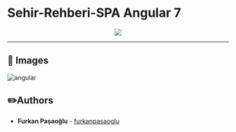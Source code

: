 # Sehir-Rehberi-SPA  Angular 7
<p align="center">
<img src="https://raw.githubusercontent.com/furkanpasaoglu/githubImages/main/sehirrehberi.gif">
</p>

<hr>


## :pushpin: Images
![angular](https://raw.githubusercontent.com/furkanpasaoglu/githubImages/main/sehirrehberi2.gif)

## :pencil2:Authors
* **Furkan Paşaoğlu** - [furkanpasaoglu](https://github.com/furkanpasaoglu)
